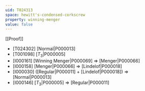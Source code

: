 ```yaml
---
uid: T024313
space: hewitt's-condensed-corkscrew
property: winning-menger
value: false
---
```

[[Proof]]

* [T024302] [Normal|P000013]
* [T001098] [$T_3$|P000005]
* [I000161] [Winning Menger|P000069] => [Menger|P000066]
* [I000158] [Menger|P000066] => [Lindelof|P000018]
* [I000030] ([Regular|P000011] + [Lindelof|P000018]) => [Normal|P000013]
* [I000146] [$T_3$|P000005] => [Regular|P000011]

